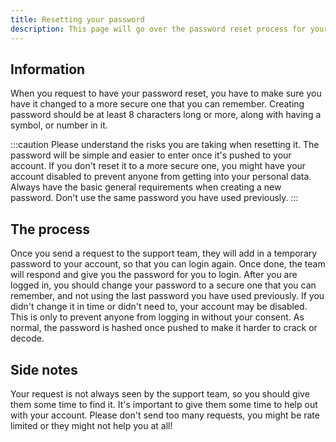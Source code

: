 ```yaml
---
title: Resetting your password
description: This page will go over the password reset process for your myTT account.
---
```


## Information
When you request to have your password reset, you have to make sure you have it changed to a more secure one that you can remember. Creating password should be at least 8 characters long or more, along with having a symbol, or number in it.

:::caution
Please understand the risks you are taking when resetting it. The password will be simple and easier to enter once it's pushed to your account. If you don't reset it to a more secure one, you might have your account disabled to prevent anyone from getting into your personal data. Always have the basic general requirements when creating a new password. Don't use the same password you have used previously.
:::

## The process
Once you send a request to the support team, they will add in a temporary password to your account, so that you can login again. Once done, the team will respond and give you the password for you to login. After you are logged in, you should change your password to a secure one that you can remember, and not using the last password you have used previously. If you didn't change it in time or didn't need to, your account may be disabled. This is only to prevent anyone from logging in without your consent. As normal, the password is hashed once pushed to make it harder to crack or decode.

## Side notes
Your request is not always seen by the support team, so you should give them some time to find it. It's important to give them some time to help out with your account. Please don't send too many requests, you might be rate limited or they might not help you at all!